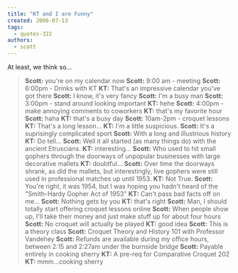 ```yaml
---
title: "KT and I are Funny"
created: 2006-07-13
tags: 
  - quotes-322
authors: 
  - scott
---
```


At least, we think so...

> **Scott:** you're on my calendar now **Scott:** 9:00 am - meeting **Scott:** 6:00pm - Drinks with KT **KT:** That's an impressive calendar you've got there **Scott:** I know, it's very fancy **Scott:** I'm a busy man **Scott:** 3:00pm - stand around looking important **KT:** hehe **Scott:** 4:00pm - make annoying comments to coworkers **KT:** that's my favorite hour **Scott:** haha **KT:** that's a busy day **Scott:** 10am-2pm - croquet lessons **KT:** That's a long lesson... **KT:** I'm a little suspicious. **Scott:** It's a suprisingly complicated sport **Scott:** With a long and illustrious history **KT:** Do tell... **Scott:** Well it all started (as many things do) with the ancient Etruscians. **KT:** interesting... **Scott:** Who used to hit small gophers through the doorways of unpopular businesses with large decorative mallets **KT:** doubtful... **Scott:** Over time the doorways shrank, as did the mallets, but interestingly, live gophers were still used in professional matches up until 1953. **KT:** Not True. **Scott:** You're right, it was 1954, but I was hoping you hadn't heard of the "Smith-Hardy Gopher Act of 1953" **KT:** Can't pass bad facts off on me... **Scott:** Nothing gets by you **KT:** that's right **Scott:** Man, I should totally start offering croquet lessons online **Scott:** When people show up, I'll take their money and just make stuff up for about four hours **Scott:** No croquet will actually be played **KT:** good idea **Scott:** This is a theory class **Scott:** Croquet Theory and History 101 with Professor Vandehey **Scott:** Refunds are available during my office hours, between 2:15 and 2:27am under the burnside bridge **Scott:** Payable entirely in cooking sherry **KT:** A pre-req for Comparative Croquet 202 **KT:** mmm...cooking sherry
